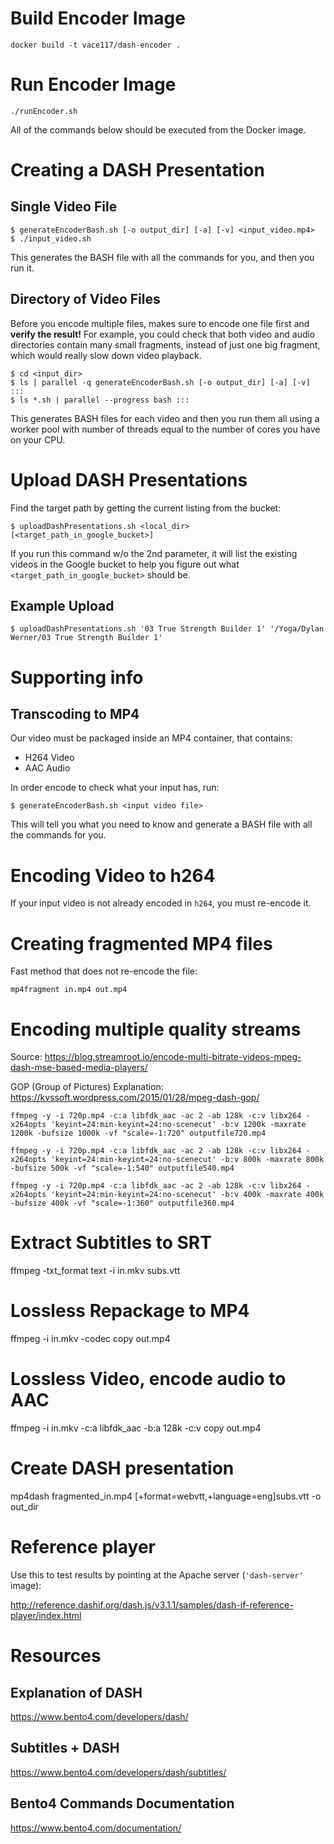 # Build Encoder Image
```text
docker build -t vace117/dash-encoder .
```

# Run Encoder Image
```text
./runEncoder.sh
```

All of the commands below should be executed from the Docker image.

# Creating a DASH Presentation
## Single Video File
```text
$ generateEncoderBash.sh [-o output_dir] [-a] [-v] <input_video.mp4>
$ ./input_video.sh
```
This generates the BASH file with all the commands for you, and then you run it.

## Directory of Video Files
Before you encode multiple files, makes sure to encode one file first and **verify the result!** For example, you could check that both video and audio directories contain many small fragments, instead of just one big fragment, which would really slow down video playback.

```text
$ cd <input_dir>
$ ls | parallel -q generateEncoderBash.sh [-o output_dir] [-a] [-v] :::
$ ls *.sh | parallel --progress bash :::
```
This generates BASH files for each video and then you run them all using a worker pool with number of threads equal to the number of cores you have on your CPU.

# Upload DASH Presentations
Find the target path by getting the current listing from the bucket:
```text
$ uploadDashPresentations.sh <local_dir> [<target_path_in_google_bucket>]
```

If you run this command w/o the 2nd parameter, it will list the existing videos in the Google bucket to help you figure out what `<target_path_in_google_bucket>` should be.

## Example Upload
```text
$ uploadDashPresentations.sh '03 True Strength Builder 1' '/Yoga/Dylan Werner/03 True Strength Builder 1'
```


# Supporting info
## Transcoding to MP4
Our video must be packaged inside an MP4 container, that contains:
* H264 Video
* AAC Audio

In order encode to check what your input has, run:
```text
$ generateEncoderBash.sh <input video file>
```

This will tell you what you need to know and generate a BASH file with all the commands for you.

# Encoding Video to h264
If your input video is not already encoded in `h264`, you must re-encode it.

# Creating fragmented MP4 files
Fast method that does not re-encode the file:
```text
mp4fragment in.mp4 out.mp4
```

# Encoding multiple quality streams
Source: https://blog.streamroot.io/encode-multi-bitrate-videos-mpeg-dash-mse-based-media-players/

GOP (Group of Pictures) Explanation: https://kvssoft.wordpress.com/2015/01/28/mpeg-dash-gop/

```text
ffmpeg -y -i 720p.mp4 -c:a libfdk_aac -ac 2 -ab 128k -c:v libx264 -x264opts 'keyint=24:min-keyint=24:no-scenecut' -b:v 1200k -maxrate 1200k -bufsize 1000k -vf "scale=-1:720" outputfile720.mp4
```

```text
ffmpeg -y -i 720p.mp4 -c:a libfdk_aac -ac 2 -ab 128k -c:v libx264 -x264opts 'keyint=24:min-keyint=24:no-scenecut' -b:v 800k -maxrate 800k -bufsize 500k -vf "scale=-1:540" outputfile540.mp4
```

```text
ffmpeg -y -i 720p.mp4 -c:a libfdk_aac -ac 2 -ab 128k -c:v libx264 -x264opts 'keyint=24:min-keyint=24:no-scenecut' -b:v 400k -maxrate 400k -bufsize 400k -vf "scale=-1:360" outputfile360.mp4
```


# Extract Subtitles to SRT
ffmpeg -txt_format text -i in.mkv subs.vtt

# Lossless Repackage to MP4
ffmpeg -i in.mkv -codec copy out.mp4

# Lossless Video, encode audio to AAC
ffmpeg -i in.mkv -c:a libfdk_aac -b:a 128k -c:v copy out.mp4

# Create DASH presentation
mp4dash fragmented_in.mp4 [+format=webvtt,+language=eng]subs.vtt -o out_dir

# Reference player
Use this to test results by pointing at the Apache server (`'dash-server'` image):

http://reference.dashif.org/dash.js/v3.1.1/samples/dash-if-reference-player/index.html

# Resources
## Explanation of DASH
https://www.bento4.com/developers/dash/

## Subtitles + DASH
https://www.bento4.com/developers/dash/subtitles/

## Bento4 Commands Documentation
https://www.bento4.com/documentation/